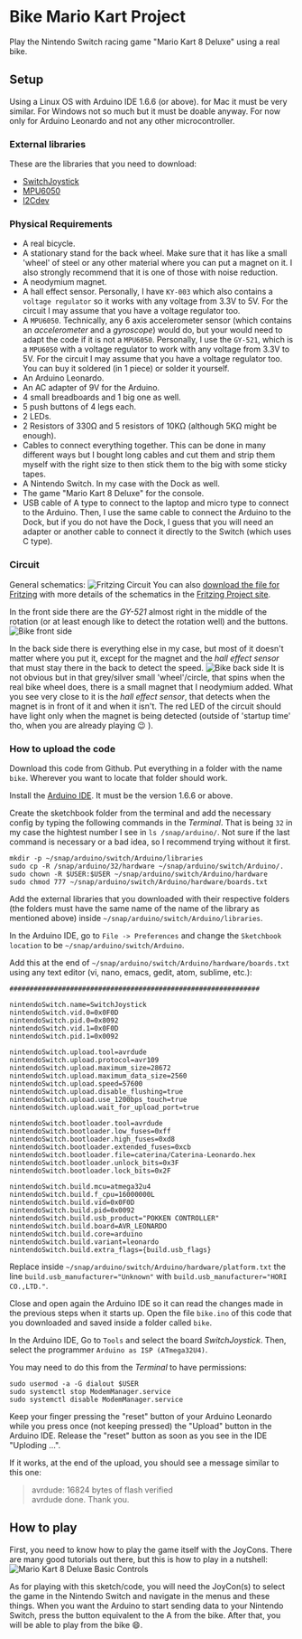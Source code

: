 # Bike Mario Kart Project
Play the Nintendo Switch racing game "Mario Kart 8 Deluxe" using a real bike.

## Setup
Using a Linux OS with Arduino IDE 1.6.6 (or above). for Mac it must be very similar. For Windows not so much but it must be doable anyway.
For now only for Arduino Leonardo and not any other microcontroller.

### External libraries
These are the libraries that you need to download:
- [SwitchJoystick](https://github.com/HackerLoop/Arduino-JoyCon-Library-for-Nintendo-Switch)
- [MPU6050](https://github.com/jrowberg/i2cdevlib/tree/master/Arduino/MPU6050)
- [I2Cdev](https://github.com/jrowberg/i2cdevlib)

### Physical Requirements
- A real bicycle.
- A stationary stand for the back wheel. Make sure that it has like a small 'wheel' of steel or any other material where you can put a magnet on it. I also strongly recommend that it is one of those with noise reduction.
- A neodymium magnet.
- A hall effect sensor. Personally, I have `KY-003` which also contains a `voltage regulator` so it works with any voltage from 3.3V to 5V. For the circuit I may assume that you have a voltage regulator too.
- A `MPU6050`. Technically, any 6 axis accelerometer sensor (which contains an _accelerometer_ and a _gyroscope_) would do, but your would need to adapt the code if it is not a `MPU6050`. Personally, I use the `GY-521`, which is a `MPU6050` with a voltage regulator to work with any voltage from 3.3V to 5V. For the circuit I may assume that you have a voltage regulator too. You can buy it soldered (in 1 piece) or solder it yourself.
- An Arduino Leonardo.
- An AC adapter of 9V for the Arduino.
- 4 small breadboards and 1 big one as well.
- 5 push buttons of 4 legs each.
- 2 LEDs.
- 2 Resistors of 330Ω and 5 resistors of 10KΩ (although 5KΩ might be enough).
- Cables to connect everything together. This can be done in many different ways but I bought long cables and cut them and strip them myself with the right size to then stick them to the big with some sticky tapes.
- A Nintendo Switch. In my case with the Dock as well.
- The game "Mario Kart 8 Deluxe" for the console.
- USB cable of A type to connect to the laptop and micro type to connect to the Arduino. Then, I use the same cable to connect the Arduino to the Dock, but if you do not have the Dock, I guess that you will need an adapter or another cable to connect it directly to the Switch (which uses C type).


### Circuit
General schematics:
![Fritzing Circuit](./FritzingProtoboard.png)
You can also [download the file for Fritzing](https://fritzing.org/media/fritzing-repo/projects/r/real-bike-mario-kart-8-deluxe/fritzing/bike.fzz) with more details of the schematics in the [Fritzing Project site](https://fritzing.org/projects/real-bike-mario-kart-8-deluxe).

In the front side there are the _GY-521_ almost right in the middle of the rotation (or at least enough like to detect the rotation well) and the buttons.
![Bike front side](./bikefrontside.png)

In the back side there is everything else in my case, but most of it doesn't matter where you put it, except for the magnet and the _hall effect sensor_ that must stay there in the back to detect the speed.
![Bike back side](./bikebackside.png)
It is not obvious but in that grey/silver small 'wheel'/circle, that spins when the real bike wheel does, there is a small magnet that I neodymium added.
What you see very close to it is the _hall effect sensor_, that detects when the magnet is in front of it and when it isn't. The red LED of the circuit should have light only when the magnet is being detected (outside of 'startup time' tho, when you are already playing :wink: ).

### How to upload the code
Download this code from Github. Put everything in a folder with the name `bike`. Wherever you want to locate that folder should work.

Install the [Arduino IDE](https://www.arduino.cc/en/main/software). It must be the version 1.6.6 or above.

Create the sketchbook folder from the terminal and add the necessary config by typing the following commands in the _Terminal_.
That is being `32` in my case the hightest number I see in `ls /snap/arduino/`.
Not sure if the last command is necessary or a bad idea, so I recommend trying without it first.
```
mkdir -p ~/snap/arduino/switch/Arduino/libraries
sudo cp -R /snap/arduino/32/hardware ~/snap/arduino/switch/Arduino/.
sudo chown -R $USER:$USER ~/snap/arduino/switch/Arduino/hardware
sudo chmod 777 ~/snap/arduino/switch/Arduino/hardware/boards.txt
```

Add the external libraries that you downloaded with their respective folders (the folders must have the same name of the name of the library as mentioned above) inside `~/snap/arduino/switch/Arduino/libraries`.

In the Arduino IDE, go to `File -> Preferences` and change the `Sketchbook location` to be `~/snap/arduino/switch/Arduino`.

Add this at the end of `~/snap/arduino/switch/Arduino/hardware/boards.txt` using any text editor (vi, nano, emacs, gedit, atom, sublime, etc.):
```
##############################################################

nintendoSwitch.name=SwitchJoystick
nintendoSwitch.vid.0=0x0F0D
nintendoSwitch.pid.0=0x8092
nintendoSwitch.vid.1=0x0F0D
nintendoSwitch.pid.1=0x0092

nintendoSwitch.upload.tool=avrdude
nintendoSwitch.upload.protocol=avr109
nintendoSwitch.upload.maximum_size=28672
nintendoSwitch.upload.maximum_data_size=2560
nintendoSwitch.upload.speed=57600
nintendoSwitch.upload.disable_flushing=true
nintendoSwitch.upload.use_1200bps_touch=true
nintendoSwitch.upload.wait_for_upload_port=true

nintendoSwitch.bootloader.tool=avrdude
nintendoSwitch.bootloader.low_fuses=0xff
nintendoSwitch.bootloader.high_fuses=0xd8
nintendoSwitch.bootloader.extended_fuses=0xcb
nintendoSwitch.bootloader.file=caterina/Caterina-Leonardo.hex
nintendoSwitch.bootloader.unlock_bits=0x3F
nintendoSwitch.bootloader.lock_bits=0x2F

nintendoSwitch.build.mcu=atmega32u4
nintendoSwitch.build.f_cpu=16000000L
nintendoSwitch.build.vid=0x0F0D
nintendoSwitch.build.pid=0x0092
nintendoSwitch.build.usb_product="POKKEN CONTROLLER"
nintendoSwitch.build.board=AVR_LEONARDO
nintendoSwitch.build.core=arduino
nintendoSwitch.build.variant=leonardo
nintendoSwitch.build.extra_flags={build.usb_flags}

```

Replace inside `~/snap/arduino/switch/Arduino/hardware/platform.txt` the line `build.usb_manufacturer="Unknown"` with `build.usb_manufacturer="HORI CO.,LTD."`.

Close and open again the Arduino IDE so it can read the changes made in the previous steps when it starts up.
Open the file `bike.ino` of this code that you downloaded and saved inside a folder called `bike`.

In the Arduino IDE, Go to `Tools` and select the board _SwitchJoystick_. Then, select the programmer `Arduino as ISP (ATmega32U4)`.

You may need to do this from the _Terminal_ to have permissions:
```
sudo usermod -a -G dialout $USER
sudo systemctl stop ModemManager.service
sudo systemctl disable ModemManager.service
```

Keep your finger pressing the "reset" button of your Arduino Leonardo while you press once (not keeping pressed) the "Upload" button in the Arduino IDE. Release the "reset" button as soon as you see in the IDE "Uploding ...".

If it works, at the end of the upload, you should see a message similar to this one:

> avrdude: 16824 bytes of flash verified  
> avrdude done.  Thank you.

## How to play
First, you need to know how to play the game itself with the JoyCons. There are many good tutorials out there, but this is how to play in a nutshell:
![Mario Kart 8 Deluxe Basic Controls](./mariokartdeluxebasiccontrols.jpg)

As for playing with this sketch/code, you will need the JoyCon(s) to select the game in the Nintendo Switch and navigate in the menus and these things.
When you want the Arduino to start sending data to your Nintendo Switch, press the button equivalent to the A from the bike. After that, you will be able to play from the bike :smile:.
